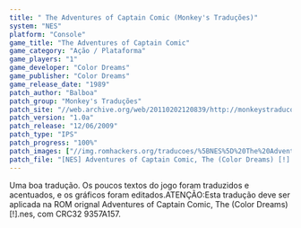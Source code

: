 ```yaml
---
title: " The Adventures of Captain Comic (Monkey's Traduções)"
system: "NES"
platform: "Console"
game_title: "The Adventures of Captain Comic"
game_category: "Ação / Plataforma"
game_players: "1"
game_developer: "Color Dreams"
game_publisher: "Color Dreams"
game_release_date: "1989"
patch_author: "Balboa"
patch_group: "Monkey's Traduções"
patch_site: "//web.archive.org/web/20110202120839/http://monkeystraducoes.com/"
patch_version: "1.0a"
patch_release: "12/06/2009"
patch_type: "IPS"
patch_progress: "100%"
patch_images: ["//img.romhackers.org/traducoes/%5BNES%5D%20The%20Adventures%20of%20Captain%20Comic%20-%20Monkey's%20Tradu%C3%A7%C3%B5es%20-%201.png","//img.romhackers.org/traducoes/%5BNES%5D%20The%20Adventures%20of%20Captain%20Comic%20-%20Monkey's%20Tradu%C3%A7%C3%B5es%20-%202.png","//img.romhackers.org/traducoes/%5BNES%5D%20The%20Adventures%20of%20Captain%20Comic%20-%20Monkey's%20Tradu%C3%A7%C3%B5es%20-%203.png"]
patch_file: "[NES] Adventures of Captain Comic, The (Color Dreams) [!] [T-BR] [T-Balboa G-Monkey's Traduções] [V-1.0a P-100% A-2009].7z"
---
```

Uma boa tradução. Os poucos textos do jogo foram traduzidos e acentuados, e os gráficos foram editados.ATENÇÃO:Esta tradução deve ser aplicada na ROM orignal Adventures of Captain Comic, The (Color Dreams) [!].nes, com CRC32 9357A157.